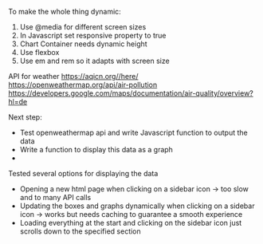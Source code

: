 To make the whole thing dynamic:

1. Use @media for different screen sizes
2. In Javascript set responsive property to true
3. Chart Container needs dynamic height
4. Use flexbox
5. Use em and rem so it adapts with screen size

API for weather
https://aqicn.org//here/
https://openweathermap.org/api/air-pollution
https://developers.google.com/maps/documentation/air-quality/overview?hl=de

Next step:

- Test openweathermap api and write Javascript function to output the data
- Write a function to display this data as a graph
-

Tested several options for displaying the data

- Opening a new html page when clicking on a sidebar icon -> too slow and to many API calls
- Updating the boxes and graphs dynamically when clicking on a sidebar icon -> works but needs caching to guarantee a smooth experience
- Loading everything at the start and clicking on the sidebar icon just scrolls down to the specified section
